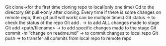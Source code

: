 Git clone->for the first time cloning repo to local(only one time)
Cd to the directory
Git pull->only after cloning. Every time if there is some changes on remote repo, then git pull will work( can be multiple times)
Git status -> to check the status of the repo
Git add . -> to add ALL changes made to stage
Git add <path/filename> -> to add specific changes made to the stage
Git commit -m “change on readme.md” -> to commit changes to local repo
Git push -> to transfer all commits from local repo to remote repo
